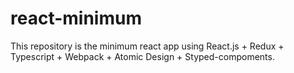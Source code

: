 # react-minimum

This repository is the minimum react app using React.js + Redux + Typescript + Webpack + Atomic Design + Styped-compoments.
